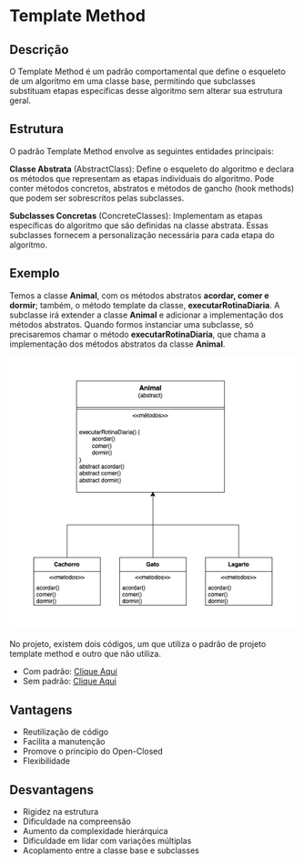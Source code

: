 # Template Method

## Descrição

O Template Method é um padrão comportamental que define o esqueleto de um algoritmo em uma classe base, permitindo que subclasses substituam etapas específicas desse algoritmo sem alterar sua estrutura geral.

## Estrutura
O padrão Template Method envolve as seguintes entidades principais:

**Classe Abstrata** (AbstractClass): Define o esqueleto do algoritmo e declara os métodos que representam as etapas individuais do algoritmo. Pode conter métodos concretos, abstratos e métodos de gancho (hook methods) que podem ser sobrescritos pelas subclasses.

**Subclasses Concretas** (ConcreteClasses): Implementam as etapas específicas do algoritmo que são definidas na classe abstrata. Essas subclasses fornecem a personalização necessária para cada etapa do algoritmo.

## Exemplo

Temos a classe **Animal**, com os métodos abstratos **acordar, comer e dormir**; também, o método template da classe, **executarRotinaDiaria**.
A subclasse irá extender a classe **Animal** e adicionar a implementação dos métodos abstratos.
Quando formos instanciar uma subclasse, só precisaremos chamar o método **executarRotinaDiaria**, que chama a implementação dos métodos abstratos da classe **Animal**.

![](estrutura-template-method.png)

No projeto, existem dois códigos, um que utiliza o padrão de projeto template method e outro que não utiliza.
 - Com padrão: [Clique Aqui](./src/com_template_method)
 - Sem padrão: [Clique Aqui](./src/sem_template_method)

## Vantagens
 - Reutilização de código
 - Facilita a manutenção
 - Promove o princípio do Open-Closed
 - Flexibilidade

## Desvantagens
 - Rigidez na estrutura
 - Dificuldade na compreensão
 - Aumento da complexidade hierárquica
 - Dificuldade em lidar com variações múltiplas
 - Acoplamento entre a classe base e subclasses